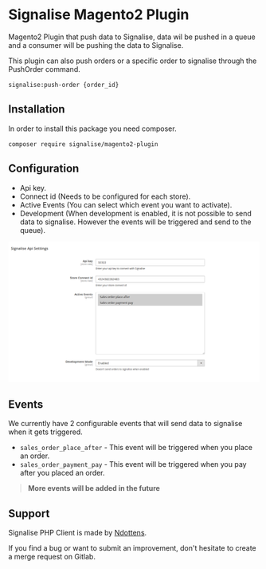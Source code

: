 # Signalise Magento2 Plugin

Magento2 Plugin that push data to Signalise, data wil be pushed in a queue 
and a consumer will be pushing the data to Signalise.

This plugin can also push orders or a specific order to signalise through the PushOrder command.

```
signalise:push-order {order_id}
```

## Installation

In order to install this package you need composer.

```
composer require signalise/magento2-plugin
```

## Configuration

- Api key.
- Connect id (Needs to be configured for each store).
- Active Events (You can select which event you want to activate). 
- Development (When development is enabled, it is not possible to send data to signalise. However the events will be triggered and send to the queue).

![img.png](img.png)

## Events

We currently have 2 configurable events that will send data to signalise when it gets triggered. 

- ``sales_order_place_after`` - This event will be triggered when you place an order.
- ``sales_order_payment_pay`` - This event will be triggered when you pay after you placed an order.

> **More events will be added in the future** 

## Support

Signalise PHP Client is made by [Ndottens](https://github.com/Ndottens).

If you find a bug or want to submit an improvement, don't hesitate to create a merge request on Gitlab.
